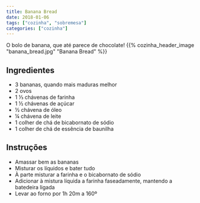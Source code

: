 ```yaml
---
title: Banana Bread
date: 2018-01-06
tags: ["cozinha", "sobremesa"]
categories: ["cozinha"]
---
```


O bolo de banana, que até parece de chocolate!
{{% cozinha_header_image "banana_bread.jpg" "Banana Bread" %}}

<!--more-->

## Ingredientes
* 3 bananas, quando mais maduras melhor
* 2 ovos
* 1 ⅓ chávenas de farinha
* 1 ½ chávenas de açúcar
* ½ chávena de óleo
* ¼ chávena de leite
* 1 colher de chá de bicabornato de sódio
* 1 colher de chá de essência de baunilha

## Instruções
* Amassar bem as bananas
* Misturar os líquidos e bater tudo
* À parte misturar a farinha e o bicabornato de sódio
* Adicionar à mistura líquida a farinha  faseadamente, mantendo a batedeira ligada
* Levar ao forno por 1h 20m a 160º


